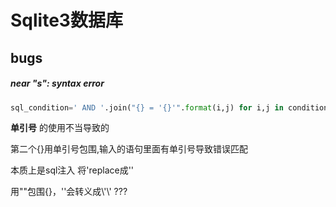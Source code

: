 # Sqlite3数据库

## bugs

##### near "s": syntax error

```python
sql_condition=' AND '.join("{} = '{}'".format(i,j) for i,j in condition.items())
```

 **单引号** 的使用不当导致的

第二个{}用单引号包围,输入的语句里面有单引号导致错误匹配

本质上是sql注入 将\'replace成''



用""包围{}，''会转义成\\'\\'  ???
